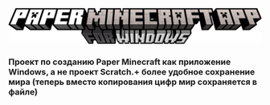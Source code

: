 <img src="logo.png">
<h3>Проект по созданию Paper Minecraft как приложение Windows, а не проект Scratch.+ более удобное сохранение мира (теперь вместо копирования цифр мир сохраняется в файле)</h3>
